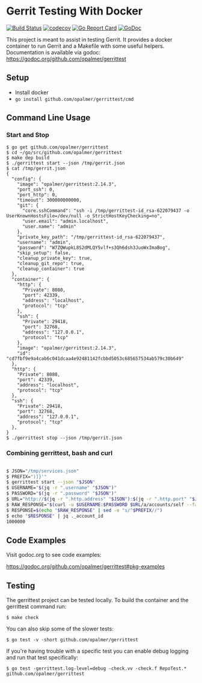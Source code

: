 # Gerrit Testing With Docker

[![Build Status](https://travis-ci.org/opalmer/gerrittest.svg?branch=master)](https://travis-ci.org/opalmer/gerrittest)
[![codecov](https://codecov.io/gh/opalmer/gerrittest/branch/master/graph/badge.svg)](https://codecov.io/gh/opalmer/gerrittest)
[![Go Report Card](https://goreportcard.com/badge/github.com/opalmer/gerrittest)](https://goreportcard.com/report/github.com/opalmer/gerrittest)
[![GoDoc](https://godoc.org/github.com/opalmer/gerrittest?status.svg)](https://godoc.org/github.com/opalmer/gerrittest)

This project is meant to assist in testing Gerrit. It provides a docker
container to run Gerrit and a Makefile with some useful helpers. Documentation 
is available via godoc: https://godoc.org/github.com/opalmer/gerrittest

## Setup

* Install docker
* `go install github.com/opalmer/gerrittest/cmd`

## Command Line Usage
### Start and Stop

```
$ go get github.com/opalmer/gerrittest
$ cd ~/go/src/github.com/opalmer/gerrittest
$ make dep build
$ ./gerrittest start --json /tmp/gerrit.json
$ cat /tmp/gerrit.json
{
  "config": {
    "image": "opalmer/gerrittest:2.14.3",
    "port_ssh": 0,
    "port_http": 0,
    "timeout": 300000000000,
    "git": {
      "core.sshCommand": "ssh -i /tmp/gerrittest-id_rsa-622079437 -o UserKnownHostsFile=/dev/null -o StrictHostKeyChecking=no",
      "user.email": "admin.localhost",
      "user.name": "admin"
    },
    "private_key_path": "/tmp/gerrittest-id_rsa-622079437",
    "username": "admin",
    "password": "W7ZQWupkL8S2dMLQY5vlf+s3Qh6dsh3JuoWxImaBog",
    "skip_setup": false,
    "cleanup_private_key": true,
    "cleanup_git_repo": true,
    "cleanup_container": true
  },
  "container": {
    "http": {
      "Private": 8080,
      "port": 42339,
      "address": "localhost",
      "protocol": "tcp"
    },
    "ssh": {
      "Private": 29418,
      "port": 32768,
      "address": "127.0.0.1",
      "protocol": "tcp"
    },
    "image": "opalmer/gerrittest:2.14.3",
    "id": "cd7fbf9e9a4cab6c041dcaa4e92481142fcbbd5053c685657534ab579c30b649"
  },
  "http": {
    "Private": 8080,
    "port": 42339,
    "address": "localhost",
    "protocol": "tcp"
  },
  "ssh": {
    "Private": 29418,
    "port": 32768,
    "address": "127.0.0.1",
    "protocol": "tcp"
  },
}
$ ./gerrittest stop --json /tmp/gerrit.json
```

### Combining gerrittest, bash and curl

```bash

$ JSON="/tmp/services.json"
$ PREFIX=")]}'"
$ gerrittest start --json "$JSON"
$ USERNAME="$(jq -r ".username" "$JSON")"
$ PASSWORD="$(jq -r ".password" "$JSON")"
$ URL="http://$(jq -r ".http.address" "$JSON"):$(jq -r ".http.port" "$JSON")"
$ RAW_RESPONSE="$(curl -u $USERNAME:$PASSWORD $URL/a/accounts/self --fail --silent)"
$ RESPONSE=$(echo "$RAW_RESPONSE" | sed -e "s/^$PREFIX//")
$ echo "$RESPONSE" | jq ._account_id
1000000
```

## Code Examples

Visit godoc.org to see code examples:

https://godoc.org/github.com/opalmer/gerrittest#pkg-examples

## Testing

The gerrittest project can be tested locally. To build the container and
the gerrittest command run:

```
$ make check
```

You can also skip some of the slower tests:

```
$ go test -v -short github.com/opalmer/gerrittest
```

If you're having trouble with a specific test you can enable debug 
logging and run that test specifically:

```
$ go test -gerrittest.log-level=debug -check.vv -check.f RepoTest.* github.com/opalmer/gerrittest
```
